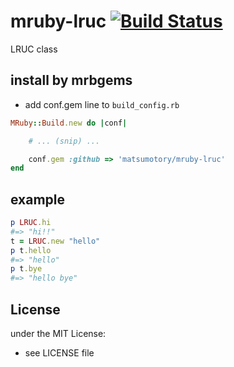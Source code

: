 # mruby-lruc   [![Build Status](https://travis-ci.org/matsumotory/mruby-lruc.svg?branch=master)](https://travis-ci.org/matsumotory/mruby-lruc)
LRUC class
## install by mrbgems
- add conf.gem line to `build_config.rb`

```ruby
MRuby::Build.new do |conf|

    # ... (snip) ...

    conf.gem :github => 'matsumotory/mruby-lruc'
end
```
## example
```ruby
p LRUC.hi
#=> "hi!!"
t = LRUC.new "hello"
p t.hello
#=> "hello"
p t.bye
#=> "hello bye"
```

## License
under the MIT License:
- see LICENSE file
